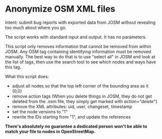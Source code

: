 Anonymize OSM XML files
=======================

Intent: submit bug reports with exported data from JOSM without revealing too
much about where you go.

The script works with standard input and output. It has no parameters.

This script only removes information that cannot be removed from within
JOSM. Any OSM tag containing identifying information must be removed
manually. The best way to do that is to use "select all" in JOSM and look at
the list of tags, then use the search tool to see which nodes and ways have
this tag.

What this script does:

* adjust all nodes so that the top left corner of the bounding area as it (0,0)
* remove action tags (When you delete things in JOSM, they do not get deleted 
  from the .osm file, they simply get marked with *action="delete"*)
* remove the XML attributes: uid, user, changeset, timestamp
* set the node versions to "1"
* rewrite the IDs starting from "1", and update the references

**There's absolutely no guarantee a dedicated person won't be able to match
your file to nodes in OpenStreetMap.**

